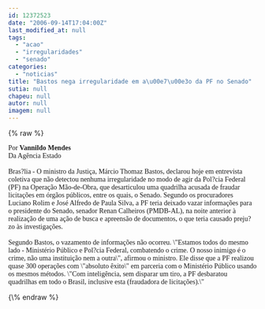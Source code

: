 ```yaml
---
id: 12372523
date: "2006-09-14T17:04:00Z"
last_modified_at: null
tags:
  - "acao"
  - "irregularidades"
  - "senado"
categories:
  - "noticias"
title: "Bastos nega irregularidade em a\u00e7\u00e3o da PF no Senado"
sutia: null
chapeu: null
autor: null
imagem: null
---
```

{\% raw %}
<p><P><FONT face=Verdana>Por<STRONG> Vannildo Mendes<BR></STRONG>Da Agência Estado<BR><BR></FONT><FONT face=Verdana>Bras?lia - O ministro da Justiça, Márcio Thomaz Bastos, declarou hoje em entrevista coletiva que não detectou nenhuma irregularidade no modo de agir da Pol?cia Federal (PF) na Operação Mão-de-Obra, que desarticulou uma quadrilha acusada de fraudar licitações em órgãos públicos, entre os quais, o Senado. Segundo os procuradores Luciano Rolim e José Alfredo de Paula Silva, a PF teria deixado vazar informações para o presidente do Senado, senador Renan Calheiros (PMDB-AL), na noite anterior à realização de uma ação de busca e apreensão de documentos, o que teria causado preju?zo às investigações.<BR><BR>Segundo Bastos, o vazamento de informações não ocorreu. \"Estamos todos do mesmo lado - Ministério Público e Pol?cia Federal, combatendo o crime. O nosso inimigo é o crime, não uma instituição nem a outra\", afirmou o ministro. Ele disse que a PF realizou quase 300 operações com \"absoluto êxito\" em parceria com o Ministério Público usando os mesmos métodos. \"Com inteligência, sem disparar um tiro, a PF desbaratou quadrilhas em todo o Brasil, inclusive esta (fraudadora de licitações).\"</FONT></P> </p>
{\% endraw %}